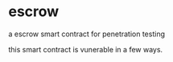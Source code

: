 # escrow
a escrow smart contract for penetration testing

this smart contract is vunerable in a few ways.
